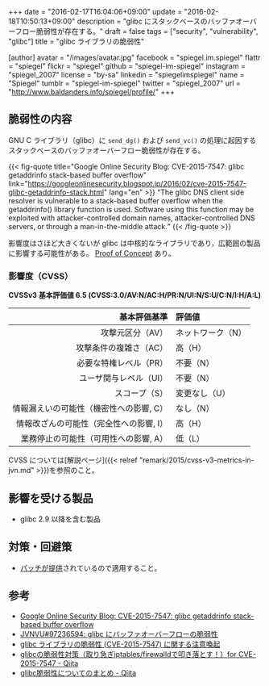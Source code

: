 +++
date = "2016-02-17T16:04:06+09:00"
update = "2016-02-18T10:50:13+09:00"
description = "glibc にスタックベースのバッファオーバーフロー脆弱性が存在する。"
draft = false
tags = ["security", "vulnerability", "glibc"]
title = "glibc ライブラリの脆弱性"

[author]
  avatar = "/images/avatar.jpg"
  facebook = "spiegel.im.spiegel"
  flattr = "spiegel"
  flickr = "spiegel"
  github = "spiegel-im-spiegel"
  instagram = "spiegel_2007"
  license = "by-sa"
  linkedin = "spiegelimspiegel"
  name = "Spiegel"
  tumblr = "spiegel-im-spiegel"
  twitter = "spiegel_2007"
  url = "http://www.baldanders.info/spiegel/profile/"
+++

## 脆弱性の内容

 GNU C ライブラリ（glibc）に `send_dg()` および `send_vc()` の処理に起因するスタックベースのバッファオーバーフロー脆弱性が存在する。

{{< fig-quote title="Google Online Security Blog: CVE-2015-7547: glibc getaddrinfo stack-based buffer overflow" link="https://googleonlinesecurity.blogspot.jp/2016/02/cve-2015-7547-glibc-getaddrinfo-stack.html" lang="en" >}}
<q>The glibc DNS client side resolver is vulnerable to a stack-based buffer overflow when the getaddrinfo() library function is used. Software using this function may be exploited with attacker-controlled domain names, attacker-controlled DNS servers, or through a man-in-the-middle attack.</q>
{{< /fig-quote >}}

影響度はさほど大きくないが glibc は中核的なライブラリであり，広範囲の製品に影響する可能性がある。
[Proof of Concept](https://github.com/fjserna/CVE-2015-7547) あり。

### 影響度（CVSS）

**CVSSv3 基本評価値 6.5 (CVSS:3.0/AV:N/AC:H/PR:N/UI:N/S:U/C:N/I:H/A:L)**

| 基本評価基準                            | 評価値            |
|----------------------------------------:|:------------------|
| 攻撃元区分（AV）                        | ネットワーク（N） |
| 攻撃条件の複雑さ（AC）                  | 高（H）           |
| 必要な特権レベル（PR）                  | 不要（N）         |
| ユーザ関与レベル（UI）                  | 不要（N）         |
| スコープ（S）                           | 変更なし（U）     |
| 情報漏えいの可能性（機密性への影響, C） | なし（N）         |
| 情報改ざんの可能性（完全性への影響, I） | 高（H）           |
| 業務停止の可能性（可用性への影響, A）   | 低（L）           |

CVSS については[解説ページ]({{< relref "remark/2015/cvss-v3-metrics-in-jvn.md" >}})を参照のこと。

## 影響を受ける製品

- glibc 2.9 以降を含む製品

## 対策・回避策

- [パッチが提供](https://sourceware.org/ml/libc-alpha/2016-02/msg00416.html)されているので適用すること。

## 参考

- [Google Online Security Blog: CVE-2015-7547: glibc getaddrinfo stack-based buffer overflow](https://googleonlinesecurity.blogspot.jp/2016/02/cve-2015-7547-glibc-getaddrinfo-stack.html)
- [JVNVU#97236594: glibc にバッファオーバーフローの脆弱性](http://jvn.jp/vu/JVNVU97236594/)
- [glibc ライブラリの脆弱性 (CVE-2015-7547) に関する注意喚起](https://www.jpcert.or.jp/at/2016/at160009.html)
- [glibcの脆弱性対策（取り急ぎiptables/firewalldで叩き落とす！）for CVE-2015-7547 - Qiita](http://qiita.com/kawaz/items/1b07429b28851f997dba)
- [glibc脆弱性についてのまとめ - Qiita](http://qiita.com/kkyouhei/items/b42f38192b546839b19a)

